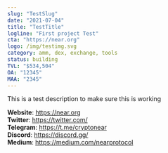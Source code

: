 ```yaml
---
slug: "TestSlug"
date: "2021-07-04"
title: "TestTitle"
logline: "First project Test"
cta: "https://near.org"
logo: /img/testimg.svg
category: amm, dex, exchange, tools
status: building
TVL: "$534,504"
OA: "12345"
MAA: "2345"
---
```


This is a test description to make sure this is working

<b>Website</b>: https://near.org </br>
<b>Twitter</b>: https://twitter.com/ </br>
<b>Telegram</b>: https://t.me/cryptonear </br>
<b>Discord</b>: https://discord.gg/ </br>
<b>Medium</b>: https://medium.com/nearprotocol </br>
